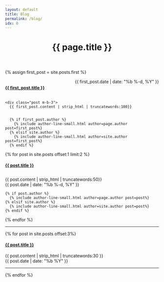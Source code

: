 ```yaml
---
layout: default
title: Blog
permalink: /blog/
idx: 0
---
```

<header class="post-header m-b-2">
  <h1 class="post-title">{{ page.title }}</h1>
</header>

{% assign first_post = site.posts.first %}
<div class="m-b-1 row">
  <div class="col-md-12">
    <div class="border-underline" style="display: flex; flex-direction: row; justify-content: space-between; margin-bottom: 10px;">
      <a class="post-link link-black" href="{{ first_post.url | prepend: site.github.url }}">
          <h4 class="ellipsis">{{ first_post.title }}</h4>
      </a>
      <span class="text-muted text-small">{{ first_post.date | date: "%b %-d, %Y" }}</span>
    </div>

    <div class="post m-b-3">
      {{ first_post.content | strip_html | truncatewords:100}}


      {% if first_post.author %}
        {% include author-line-small.html author=page.author post=first_post%}
      {% elsif site.author %}
        {% include author-line-small.html author=site.author post=first_post%}
      {% endif %}
  </div>
</div>

<div class="row">
{% for post in site.posts offset:1 limit:2 %}
<div class="col-md-6 m-b-3">
  <div class="border-underline" style="display: flex; flex-direction: row; width: 100%; justify-content: space-between; margin-bottom: 10px;">
    <a class="post-link link-black" href="{{ post.url | prepend: site.github.url }}">
        <h4 class="ellipsis">{{ post.title }}</h4>
    </a>
  </div>

  <div class="post">
    {{ post.content | strip_html | truncatewords:50}}
    <div class="text-muted text-small">{{ post.date | date: "%b %-d, %Y" }}</div>

    {% if post.author %}
      {% include author-line-small.html author=page.author post=post%}
    {% elsif site.author %}
      {% include author-line-small.html author=site.author post=post%}
    {% endif %}
</div>
{% endfor %}
</div>

<div class="row">
  <hr />
</div>

{% for post in site.posts offset:3%}
<div class="row">
  <div class="col-xs-12 col-md-10 col-xs-12">
    <a class="post-link link-black" href="{{ post.url | prepend: site.github.url }}">
        <h4 class="">{{ post.title }}</h4>
    </a>
    <div class="text-small text-muted">
      {{ post.content | strip_html | truncatewords:30 }}
    </div>
  </div>
  <div class="col-xs-12 col-md-2 text-muted text-small">{{ post.date | date: "%b %Y" }}</div>
</div>
<div class="row m-b-1">
  <hr />
</div>
{% endfor %}
